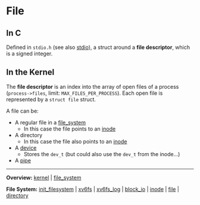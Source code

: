 # File


## In C

Defined in `stdio.h` (see also [stdio](../../misc/stdio.md)), a struct around a **file descriptor**, which is a signed integer.


## In the Kernel

The **file descriptor** is an index into the array of open files of a process (`process->files`, limit: `MAX_FILES_PER_PROCESS`). Each open file is represented by a `struct file` struct. 

A file can be:
- A regular file in a [file_system](file_system.md)
	- In this case the file points to an [inode](inode.md)
- A directory
	- In this case the file also points to an [inode](inode.md)
- A [device](../devices/devices.md)
	- Stores the `dev_t` (but could also use the `dev_t` from the inode...)
- A [pipe](../syscalls/pipe.md)


---
**Overview:** [kernel](kernel.md) | [file_system](file_system.md)

**File System:** [init_filesystem](init_filesystem.md) | [xv6fs](xv6fs.md) | [xv6fs_log](xv6fs_log.md) | [block_io](block_io.md) | [inode](inode.md) | [file](file.md) | [directory](directory.md)
